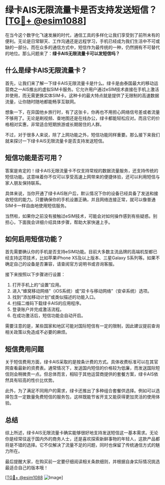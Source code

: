 # 绿卡AIS无限流量卡是否支持发送短信？[[TG💪+ @esim1088](https://t.me/s/esim1088)]

在当今这个数字化飞速发展的时代，通信工具的多样化让我们享受到了前所未有的便利。无论是日常聊天、工作沟通还是远程学习，手机已经成为我们生活中不可或缺的一部分。而在众多的通信方式中，短信作为最传统的一种，仍然拥有不可替代的地位。那么问题来了：**绿卡AIS无限流量卡可以发短信吗？**

## 什么是绿卡AIS无限流量卡？

首先，让我们来了解一下绿卡AIS无限流量卡是什么。绿卡是由泰国最大的移动运营商之一AIS推出的虚拟SIM卡服务。它允许用户通过eSIM技术直接在手机上激活并使用，而无需更换实体SIM卡。这种卡的最大特点就是提供了无限制的高速数据流量，让你随时随地都能畅享互联网。

想象一下，在异国他乡旅行时，有了这张卡，你再也不用担心网络信号差或者流量不够用了。无论是刷视频、查地图还是在线办公，绿卡都能轻松应对。而且它的价格相对实惠，非常适合短期旅游或长期居住的人群。

不过，对于很多人来说，除了上网功能之外，短信功能同样重要。那么接下来我们就来探讨一下绿卡AIS无限流量卡是否支持发送短信。

## 短信功能是否可用？

答案是肯定的！绿卡AIS无限流量卡不仅支持常规的数据流量服务，还支持传统的短信功能。这意味着你不仅可以享受高速上网带来的便捷体验，还可以利用短信与家人朋友保持联系。

具体来说，当你开通了绿卡AIS账户后，默认情况下你的设备已经具备了发送和接收短信的能力。只要确保你的手机设置正确，并且网络连接正常，就可以像普通SIM卡一样自由地使用短信服务。

当然啦，如果你之前没有接触过eSIM技术，可能会对如何操作感到有些疑惑。别担心，下面我会详细介绍具体步骤，帮助大家快速上手。

## 如何启用短信功能？

首先需要确认你的手机是否支持eSIM功能。目前大多数主流品牌的高端机型都已经支持这项技术，比如苹果iPhone XS及以上版本、三星Galaxy S系列等。如果不确定自己的设备是否兼容，请查阅官方说明书或咨询客服。

接下来按照以下步骤进行设置：

1. 打开手机上的“设置”应用。
2. 进入“蜂窝移动网络”（iOS系统）或“双卡与移动网络”（安卓系统）选项。
3. 找到“添加移动计划”或类似描述的功能入口。
4. 扫描二维码下载绿卡AIS的应用程序。
5. 登录账户并完成激活流程。
6. 在成功激活后，短信功能会自动开启。

需要注意的是，某些国家和地区可能对国际短信有一定的限制，因此建议提前查询相关政策以免造成不必要的麻烦。

## 短信费用问题

关于短信费用方面，绿卡AIS采取的是按条计费的方式。具体收费标准可以在其官网查看最新的资费表。通常情况下，发送国内短信的价格较为低廉，而发送国际短信则会稍微贵一点。但总体而言，相较于其他运营商提供的套餐方案，绿卡AIS依然具有较高的性价比优势。

此外，为了满足不同用户的需求，绿卡还推出了多种组合套餐供选择。例如可以选择包含一定数量免费短信的服务包，这样既能节省开支又能获得更加灵活的使用体验。

## 总结

综上所述，绿卡AIS无限流量卡确实能够很好地支持发送短信这一基本需求。无论你是经常往返于国内外的商务人士，还是喜欢探索新鲜事物的年轻人，这款产品都将是不错的选择。它不仅解决了流量不足的问题，同时也保留了传统通信方式的魅力所在。

最后提醒大家，在购买前一定要仔细阅读相关条款细则，并根据自身实际情况挑选最适合自己的版本哦！

[[TG💪+ @esim1088](https://t.me/s/esim1088) ![Image](https://i.postimg.cc/4NQfJmqS/Snipaste-2025-05-13-00-14-12.png)]